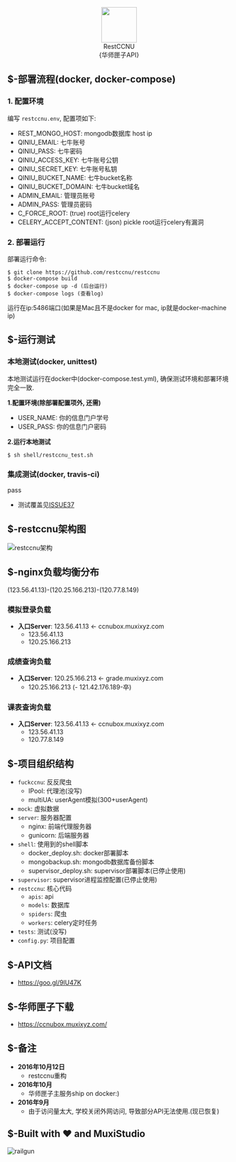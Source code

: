 <p align="center">
  <img src="https://avatars1.githubusercontent.com/u/22377500?v=3&s=200" width="80" height="80" /><br>RestCCNU<br>{华师匣子API}</br>
</p>

## $-部署流程(docker, docker-compose)
### 1. 配置环境
编写 ```restccnu.env```, 配置项如下: <br/>

+ REST_MONGO_HOST: mongodb数据库 host ip
+ QINIU_EMAIL: 七牛账号
+ QINIU_PASS: 七牛密码
+ QINIU_ACCESS_KEY: 七牛账号公钥
+ QINIU_SECRET_KEY: 七牛账号私钥
+ QINIU_BUCKET_NAME: 七牛bucket名称
+ QINIU_BUCKET_DOMAIN: 七牛bucket域名
+ ADMIN_EMAIL: 管理员账号
+ ADMIN_PASS: 管理员密码
+ C_FORCE_ROOT: (true) root运行celery
+ CELERY_ACCEPT_CONTENT: (json) pickle root运行celery有漏洞

### 2. 部署运行
部署运行命令:

    $ git clone https://github.com/restccnu/restccnu
    $ docker-compose build
    $ docker-compose up -d (后台运行)
    $ docker-compose logs (查看log)

运行在ip:5486端口(如果是Mac且不是docker for mac, ip就是docker-machine ip)

## $-运行测试
### 本地测试(docker, unittest)
本地测试运行在docker中(docker-compose.test.yml), 确保测试环境和部署环境完全一致. <br/>

**1.配置环境(除部署配置项外, 还需)** <br/>

+ USER_NAME: 你的信息门户学号
+ USER_PASS: 你的信息门户密码

**2.运行本地测试**

    $ sh shell/restccnu_test.sh

### 集成测试(docker, travis-ci)
pass
<br/>

+ 测试覆盖见[ISSUE37](https://github.com/restccnu/restccnu/issues/37)

## $-restccnu架构图
![restccnu架构](https://cloud.githubusercontent.com/assets/10671733/19296662/fcbfccb6-906f-11e6-8c03-adbe5e3e5ba9.png)

## $-nginx负载均衡分布
(123.56.41.13)-(120.25.166.213)-(120.77.8.149)

### 模拟登录负载

+ **入口Server**: 123.56.41.13 <- ccnubox.muxixyz.com
    - 123.56.41.13
    - 120.25.166.213

### 成绩查询负载

+ **入口Server**: 120.25.166.213 <- grade.muxixyz.com
    - 120.25.166.213
    (- 121.42.176.189-卒)

### 课表查询负载

+ **入口Server**: 123.56.41.13 <- ccnubox.muxixyz.com
    - 123.56.41.13
    - 120.77.8.149

## $-项目组织结构

- ```fuckccnu```: 反反爬虫
    - IPool: 代理池(没写)
    - multiUA: userAgent模拟(300+userAgent)
- ```mock```: 虚拟数据
- ```server```: 服务器配置
    - nginx: 前端代理服务器
    - gunicorn: 后端服务器
- ```shell```: 使用到的shell脚本
    - docker_deploy.sh: docker部署脚本
    - mongobackup.sh: mongodb数据库备份脚本
    - supervisor_deploy.sh: supervisor部署脚本(已停止使用)
- ```supervisor```: supervisor进程监控配置(已停止使用)
- ```restccnu```: 核心代码
    - ```apis```: api
    - ```models```: 数据库
    - ```spiders```: 爬虫
    - ```workers```: celery定时任务
- ```tests```: 测试(没写)
- ```config.py```: 项目配置

## $-API文档

+ https://goo.gl/9lU47K

## $-华师匣子下载

+ https://ccnubox.muxixyz.com/

## $-备注

+ **2016年10月12日**
    - restccnu重构
+ **2016年10月**
    - 华师匣子主服务ship on docker:)
+ **2016年9月**
    - 由于访问量太大, 学校关闭外网访问, 导致部分API无法使用.(现已恢复)

## $-Built with ❤️  and MuxiStudio
![railgun](https://avatars3.githubusercontent.com/u/10671733?v=3&s=466)
